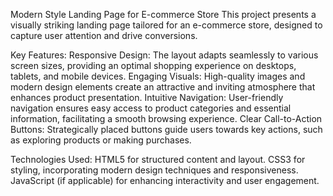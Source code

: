 Modern Style Landing Page for E-commerce Store
This project presents a visually striking landing page tailored for an e-commerce store, designed to capture user attention and drive conversions.

Key Features:
Responsive Design: The layout adapts seamlessly to various screen sizes, providing an optimal shopping experience on desktops, tablets, and mobile devices.
Engaging Visuals: High-quality images and modern design elements create an attractive and inviting atmosphere that enhances product presentation.
Intuitive Navigation: User-friendly navigation ensures easy access to product categories and essential information, facilitating a smooth browsing experience.
Clear Call-to-Action Buttons: Strategically placed buttons guide users towards key actions, such as exploring products or making purchases.

Technologies Used:
HTML5 for structured content and layout.
CSS3 for styling, incorporating modern design techniques and responsiveness.
JavaScript (if applicable) for enhancing interactivity and user engagement.
